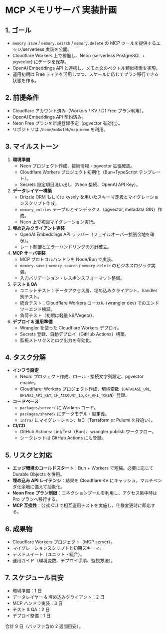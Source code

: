 # MCP メモリサーバ 実装計画

## 1. ゴール
- `memory.save` / `memory.search` / `memory.delete` の MCP ツールを提供するエッジ/serverless 実装を公開。
- Cloudflare Workers 上で稼働し、Neon (serverless PostgreSQL + pgvector) にデータを保存。
- OpenAI Embeddings API と連携し、メモ本文のベクトル類似検索を実現。
- 運用初期は Free ティアを活用しつつ、スケールに応じてプラン移行できる状態を作る。

## 2. 前提条件
- Cloudflare アカウント済み（Workers / KV / D1 Free プラン利用）。
- OpenAI Embeddings API 契約済み。
- Neon Free プランを新規登録予定（pgvector 有効化）。
- リポジトリは `/home/mako10k/mcp-memo` を利用。

## 3. マイルストーン
1. **環境準備**
   - Neon プロジェクト作成、接続情報・pgvector 拡張確認。
   - Cloudflare Workers プロジェクト初期化（Bun+TypeScript テンプレート）。
   - Secrets 設定項目洗い出し（Neon 接続、OpenAI API Key）。
2. **データレイヤー構築**
   - Drizzle ORM もしくは kysely を用いたスキーマ定義とマイグレーションスクリプト作成。
   - `memory_entries` テーブルとインデックス（pgvector, metadata GIN）作成。
   - Neon 上で初回マイグレーション実行。
3. **埋め込みクライアント実装**
   - OpenAI Embeddings API ラッパー（フェイルオーバー拡張余地を確保）。
   - レート制御とエラーハンドリングの方針確立。
4. **MCP サーバ実装**
   - MCP プロトコルハンドラを Node/Bun で実装。
   - `memory.save` / `memory.search` / `memory.delete` のビジネスロジック実装。
   - 入力バリデーション・レスポンスフォーマット整備。
5. **テスト & QA**
   - ユニットテスト：データアクセス層、埋め込みクライアント、handler 別テスト。
   - 統合テスト：Cloudflare Workers ローカル (wrangler dev) でのエンドツーエンド検証。
   - 負荷テスト（初期は軽量 k6/Vegeta）。
6. **デプロイ & 運用準備**
   - Wrangler を使った Cloudflare Workers デプロイ。
   - Secrets 登録、自動デプロイ（GitHub Actions）構築。
   - 監視メトリクスとログ出力を有効化。

## 4. タスク分解
- **インフラ設定**
  - Neon: プロジェクト作成、ロール・接続文字列設定、pgvector enable。
  - Cloudflare: Workers プロジェクト作成、環境変数（`DATABASE_URL`, `OPENAI_API_KEY`, `CF_ACCOUNT_ID`, `CF_API_TOKEN`）登録。
- **コードベース**
  - `packages/server/` に Workers コード。
  - `packages/shared/` にデータモデル・型定義。
  - `infra/` にマイグレーション、IaC（Terraform or Pulumi を後追い）。
- **CI/CD**
  - GitHub Actions: Lint/Test（Bun）、wrangler publish ワークフロー。
  - シークレットは GitHub Actions にも登録。

## 5. リスクと対応
- **エッジ環境のコールドスタート**：Bun + Workers で短縮。必要に応じて Durable Objects を併用。
- **埋め込み API レイテンシ**：結果を Cloudflare KV にキャッシュ。マルチベンダ化余地に備えて抽象化。
- **Neon Free プラン制限**：コネクションプールを利用し、アクセス集中時は Pro プランへ移行する。
- **MCP 互換性**：公式 CLI で相互運用テストを実施し、仕様変更時に即応する。

## 6. 成果物
- Cloudflare Workers プロジェクト（MCP server）。
- マイグレーションスクリプトと初期スキーマ。
- テストスイート（ユニット・統合）。
- 運用ガイド（環境変数、デプロイ手順、監視方法）。

## 7. スケジュール目安
- 環境準備：1 日
- データレイヤー & 埋め込みクライアント：2 日
- MCP ハンドラ実装：3 日
- テスト & QA：2 日
- デプロイ整備：1 日

合計 9 日（バッファ含め 2 週間目安）。
